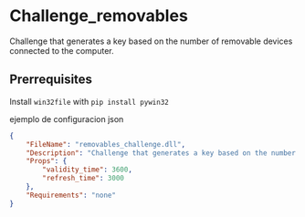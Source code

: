 # Challenge_removables
Challenge that generates a key based on the number of  removable devices connected to the computer.


## Prerrequisites

Install `win32file` with `pip install pywin32`


ejemplo de configuracion json
```json
{
	"FileName": "removables_challenge.dll",
	"Description": "Challenge that generates a key based on the number of removable devices connected to the computer..",
	"Props": {
		"validity_time": 3600,
		"refresh_time": 3000
	},
	"Requirements": "none"
}
```

